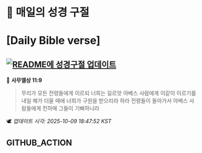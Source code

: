 # 🙏 매일의 성경 구절
# [Daily Bible verse]
## [![README에 성경구절 업데이트](https://github.com/DONGSUKA/first_test/actions/workflows/update-readme-bible.yml/badge.svg)](https://github.com/DONGSUKA/first_test/actions/workflows/update-readme-bible.yml)
<!-- START_BIBLE_VERSE -->
📖 **사무엘상 11:9**
> 무리가 모든 전령들에게 이르되 너희는 길르앗 야베스 사람에게 이같이 이르기를 내일 해가 더울 때에 너희가 구원을 받으리라 하라 전령들이 돌아가서 야베스 사람들에게 전하매 그들이 기뻐하니라

🕊️ _업데이트 시각: 2025-10-09 18:47:52 KST_
  <!-- END_BIBLE_VERSE -->
## GITHUB_ACTION
